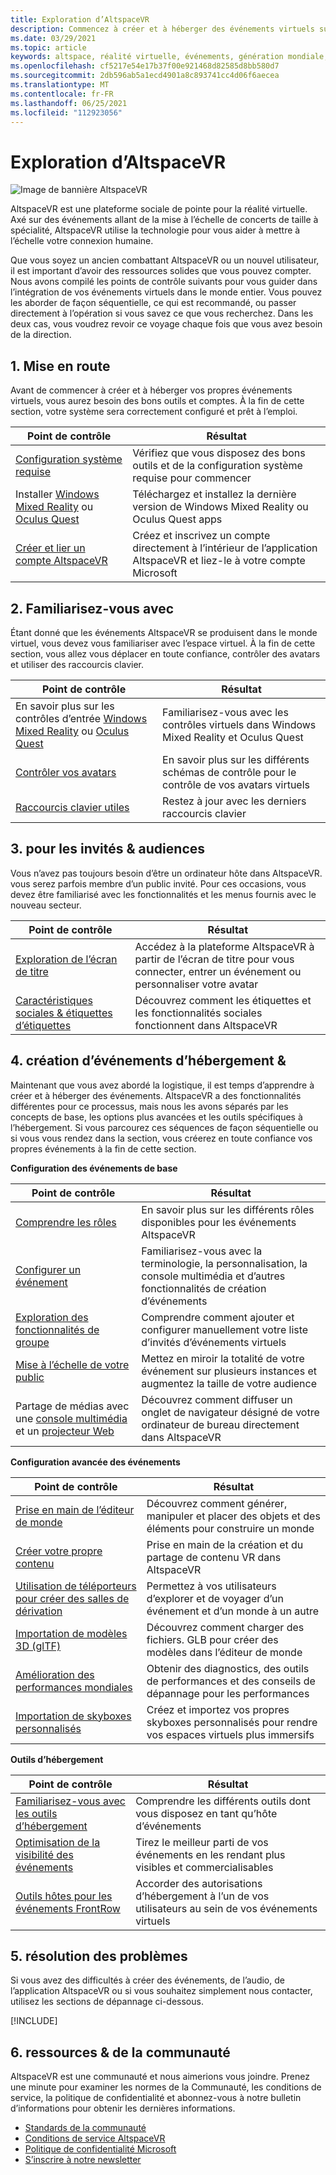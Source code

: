 ```yaml
---
title: Exploration d’AltspaceVR
description: Commencez à créer et à héberger des événements virtuels sur la plateforme AltspaceVR avec notre parcours de point de contrôle organisée.
ms.date: 03/29/2021
ms.topic: article
keywords: altspace, réalité virtuelle, événements, génération mondiale, didacticiels
ms.openlocfilehash: cf5217e54e17b37f00e921468d82585d8bb580d7
ms.sourcegitcommit: 2db596ab5a1ecd4901a8c893741cc4d06f6aecea
ms.translationtype: MT
ms.contentlocale: fr-FR
ms.lasthandoff: 06/25/2021
ms.locfileid: "112923056"
---
```

# <a name="exploring-altspacevr"></a>Exploration d’AltspaceVR

![Image de bannière AltspaceVR](images/altspace-vr-banner.png)

AltspaceVR est une plateforme sociale de pointe pour la réalité virtuelle. Axé sur des événements allant de la mise à l’échelle de concerts de taille à spécialité, AltspaceVR utilise la technologie pour vous aider à mettre à l’échelle votre connexion humaine.

Que vous soyez un ancien combattant AltspaceVR ou un nouvel utilisateur, il est important d’avoir des ressources solides que vous pouvez compter. Nous avons compilé les points de contrôle suivants pour vous guider dans l’intégration de vos événements virtuels dans le monde entier. Vous pouvez les aborder de façon séquentielle, ce qui est recommandé, ou passer directement à l’opération si vous savez ce que vous recherchez. Dans les deux cas, vous voudrez revoir ce voyage chaque fois que vous avez besoin de la direction.

## <a name="1-getting-started"></a>1. Mise en route

Avant de commencer à créer et à héberger vos propres événements virtuels, vous aurez besoin des bons outils et comptes. À la fin de cette section, votre système sera correctement configuré et prêt à l’emploi.

|  Point de contrôle  |  Résultat  |
| --- | --- |
| [Configuration système requise](getting-started/system-requirements.md) | Vérifiez que vous disposez des bons outils et de la configuration système requise pour commencer |
| Installer [Windows Mixed Reality](getting-started/wmr-installation.md) ou [Oculus Quest](getting-started/oculus-installation.md)| Téléchargez et installez la dernière version de Windows Mixed Reality ou Oculus Quest apps |
| [Créer et lier un compte AltspaceVR](getting-started/creating-and-linking-accounts.md) | Créez et inscrivez un compte directement à l’intérieur de l’application AltspaceVR et liez-le à votre compte Microsoft|

## <a name="2-getting-comfortable"></a>2. Familiarisez-vous avec

Étant donné que les événements AltspaceVR se produisent dans le monde virtuel, vous devez vous familiariser avec l’espace virtuel. À la fin de cette section, vous allez vous déplacer en toute confiance, contrôler des avatars et utiliser des raccourcis clavier.

|  Point de contrôle  |  Résultat  |
| --- | --- |
| En savoir plus sur les contrôles d’entrée [Windows Mixed Reality](getting-started/wmr-controls.md) ou [Oculus Quest](getting-started/oculus-controls.md) | Familiarisez-vous avec les contrôles virtuels dans Windows Mixed Reality et Oculus Quest |
| [Contrôler vos avatars](getting-started/avatar-controls.md) | En savoir plus sur les différents schémas de contrôle pour le contrôle de vos avatars virtuels |
| [Raccourcis clavier utiles](getting-started/keyboard-shortcuts.md) | Restez à jour avec les derniers raccourcis clavier |

## <a name="3-for-guests--audiences"></a>3. pour les invités & audiences

Vous n’avez pas toujours besoin d’être un ordinateur hôte dans AltspaceVR. vous serez parfois membre d’un public invité. Pour ces occasions, vous devez être familiarisé avec les fonctionnalités et les menus fournis avec le nouveau secteur.

|  Point de contrôle  |  Résultat  |
| --- | --- |
| [Exploration de l’écran de titre](community/exploring-title-screen.md) | Accédez à la plateforme AltspaceVR à partir de l’écran de titre pour vous connecter, entrer un événement ou personnaliser votre avatar |
| [Caractéristiques sociales & étiquettes d’étiquettes](faqs/nametags.md) | Découvrez comment les étiquettes et les fonctionnalités sociales fonctionnent dans AltspaceVR |

## <a name="4-creating--hosting-events"></a>4. création d’événements d’hébergement &

Maintenant que vous avez abordé la logistique, il est temps d’apprendre à créer et à héberger des événements. AltspaceVR a des fonctionnalités différentes pour ce processus, mais nous les avons séparés par les concepts de base, les options plus avancées et les outils spécifiques à l’hébergement. Si vous parcourez ces séquences de façon séquentielle ou si vous vous rendez dans la section, vous créerez en toute confiance vos propres événements à la fin de cette section.

**Configuration des événements de base**

|  Point de contrôle  |  Résultat  |
| --- | --- |
| [Comprendre les rôles](getting-started/roles.md) | En savoir plus sur les différents rôles disponibles pour les événements AltspaceVR |
| [Configurer un événement](tutorials/creating-an-event.md) | Familiarisez-vous avec la terminologie, la personnalisation, la console multimédia et d’autres fonctionnalités de création d’événements |
| [Exploration des fonctionnalités de groupe](tutorials/group-features.md) | Comprendre comment ajouter et configurer manuellement votre liste d’invités d’événements virtuels |
| [Mise à l’échelle de votre public](faqs/scaling-audiences.md) | Mettez en miroir la totalité de votre événement sur plusieurs instances et augmentez la taille de votre audience |
| Partage de médias avec une [console multimédia](tutorials/multimedia-console.md) et un [projecteur Web](tutorials/web-projector-streaming.md) | Découvrez comment diffuser un onglet de navigateur désigné de votre ordinateur de bureau directement dans AltspaceVR |

**Configuration avancée des événements**

|  Point de contrôle  |  Résultat  |
| --- | --- |
| [Prise en main de l’éditeur de monde](world-building/world-editor-getting-started.md) | Découvrez comment générer, manipuler et placer des objets et des éléments pour construire un monde |
| [Créer votre propre contenu](community/creating-content.md) | Prise en main de la création et du partage de contenu VR dans AltspaceVR |
| [Utilisation de téléporteurs pour créer des salles de dérivation](tutorials/teleporting.md) | Permettez à vos utilisateurs d’explorer et de voyager d’un événement et d’un monde à un autre |
| [Importation de modèles 3D (glTF)](world-building/importing-models.md) | Découvrez comment charger des fichiers. GLB pour créer des modèles dans l’éditeur de monde |
| [Amélioration des performances mondiales](world-building/improving-performance.md) | Obtenir des diagnostics, des outils de performances et des conseils de dépannage pour les performances |
| [Importation de skyboxes personnalisés](world-building/uploading-custom-skyboxes.md) | Créez et importez vos propres skyboxes personnalisés pour rendre vos espaces virtuels plus immersifs |

**Outils d’hébergement**

|  Point de contrôle  |  Résultat  |
| --- | --- |
| [Familiarisez-vous avec les outils d’hébergement](tutorials/host-tools-overview.md) | Comprendre les différents outils dont vous disposez en tant qu’hôte d’événements |
| [Optimisation de la visibilité des événements](tutorials/main-events.md) | Tirez le meilleur parti de vos événements en les rendant plus visibles et commercialisables |
| [Outils hôtes pour les événements FrontRow](tutorials/host-tools-for-events.md) | Accorder des autorisations d’hébergement à l’un de vos utilisateurs au sein de vos événements virtuels |

## <a name="5-troubleshooting"></a>5. résolution des problèmes

Si vous avez des difficultés à créer des événements, de l’audio, de l’application AltspaceVR ou si vous souhaitez simplement nous contacter, utilisez les sections de dépannage ci-dessous. 

[!INCLUDE[](includes/troubleshooting.md)]

## <a name="6-community--resources"></a>6. ressources & de la communauté

AltspaceVR est une communauté et nous aimerions vous joindre. Prenez une minute pour examiner les normes de la Communauté, les conditions de service, la politique de confidentialité et abonnez-vous à notre bulletin d’informations pour obtenir les dernières informations.

* [Standards de la communauté](community/community-standards.md)
* [Conditions de service AltspaceVR](community/terms-of-service.md)
* [Politique de confidentialité Microsoft](https://privacy.microsoft.com/privacystatement)
* [S’inscrire à notre newsletter](community/newsletter-subscriptions.md)